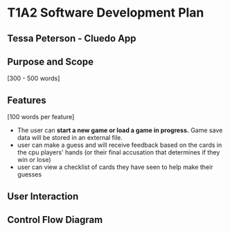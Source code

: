 # T1A2 Software Development Plan
## Tessa Peterson - Cluedo App

## Purpose and Scope
[300 - 500 words]

## Features
[100 words per feature]
- The user can **start a new game or load a game in progress.** Game save data will be stored in an external file. 
- user can make a guess and will receive feedback based on the cards in the cpu players' hands (or their final accusation that determines if they win or lose)
- user can view a checklist of cards they have seen to help make their guesses

## User Interaction

## Control Flow Diagram